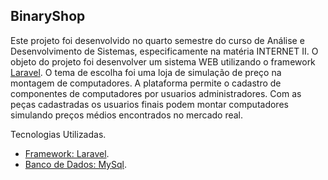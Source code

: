 

## BinaryShop

Este projeto foi desenvolvido no quarto semestre do curso de Análise e Desenvolvimento de Sistemas, especificamente na matéria INTERNET II. O objeto do projeto foi desenvolver um sistema WEB utilizando o framework <a href='https://laravel.com'>Laravel</a>. O tema de escolha foi uma loja de simulação de preço na montagem de computadores. A plataforma permite o cadastro de componentes de computadores por usuarios administradores. Com as peças cadastradas os usuarios finais podem montar computadores simulando preços médios encontrados no mercado real.

Tecnologias Utilizadas.
- [Framework: Laravel](https://laravel.com).
- [Banco de Dados: MySql](https://www.mysql.com/).


